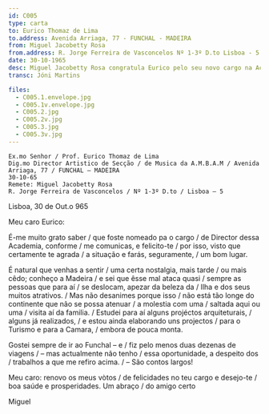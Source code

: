 ```yaml
---
id: C005
type: carta
to: Eurico Thomaz de Lima 
to.address: Avenida Arriaga, 77 - FUNCHAL - MADEIRA
from: Miguel Jacobetty Rosa
from.address: R. Jorge Ferreira de Vasconcelos Nº 1-3º D.to Lisboa - 5
date: 30-10-1965 
desc: Miguel Jacobetty Rosa congratula Eurico pelo seu novo cargo na Academia de Música e Belas Artes da Madeira.
transc: Jóni Martins

files: 
  - C005.1.envelope.jpg 
  - C005.1v.envelope.jpg 
  - C005.2.jpg
  - C005.2v.jpg
  - C005.3.jpg
  - C005.3v.jpg
---
```

    Ex.mo Senhor / Prof. Eurico Thomaz de Lima
    Dig.mo Director Artistico de Secção / de Musica da A.M.B.A.M / Avenida Arriaga, 77 / FUNCHAL – MADEIRA
    30-10-65 
    Remete: Miguel Jacobetty Rosa
    R. Jorge Ferreira de Vasconcelos / Nº 1-3º D.to / Lisboa – 5
    
Lisboa, 30 de Out.o 965

Meu caro Eurico:

É-me muito grato saber / que foste nomeado pa o cargo / de Director dessa Academia, conforme / me comunicas, e felicito-te / por isso, visto que certamente te agrada / a situação e farás, seguramente, / um bom lugar.

É natural que venhas a sentir / uma certa nostalgia, mais tarde / ou mais cêdo; conheço a Madeira / e sei que êsse mal ataca quasi / sempre as pessoas que para aí / se deslocam, apezar da beleza da / Ilha e dos seus muitos atrativos. / Mas não desanimes porque isso / não está tão longe do continente que não se possa atenuar / a molestia com uma / saltada aqui ou uma / visita aí da familia. / Estudei para aí alguns projéctos arquiteturais, / alguns já realizados, / e estou ainda elaborando uns projectos / para o Turismo e para a Camara, / embora de pouca monta. 

Gostei sempre de ir ao Funchal – e / fiz pelo menos duas dezenas de viagens / – mas actualmente não tenho / essa oportunidade, a despeito dos / trabalhos a que me refiro acima. / – São contos largos! 

Meu caro: renovo os meus vòtos / de felicidades no teu cargo e desejo-te / boa saúde e prosperidades. Um abraço / do amigo certo			

Miguel






